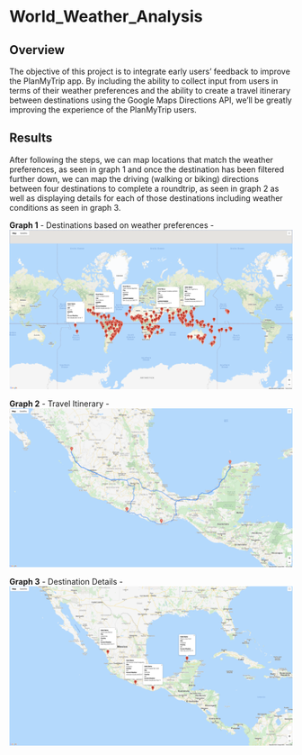 # World_Weather_Analysis

## Overview
The objective of this project is to integrate early users’ feedback to improve the PlanMyTrip app. By including the ability to collect input from users in terms of their weather preferences and the ability to create a travel itinerary between destinations using the Google Maps Directions API, we’ll be greatly improving the experience of the PlanMyTrip users.

## Results
After following the steps, we can map locations that match the weather preferences, as seen in graph 1 and once the destination has been filtered further down, we can map the driving (walking or biking) directions between four destinations to complete a roundtrip, as seen in graph 2 as well as displaying details for each of those destinations including weather conditions as seen in graph 3.

**Graph 1** - Destinations based on weather preferences -
![graph 1](https://github.com/TheLittlePrincess/World_Weather_Analysis/blob/main/Vacation_Search_Deliverable2/WeatherPy_vacation_map.png)

**Graph 2** - Travel Itinerary -
![graph 2](https://github.com/TheLittlePrincess/World_Weather_Analysis/blob/main/Vacation_Itinerary_Deliverable3/WeatherPy_travel_map_(route).png)

**Graph 3** - Destination Details -
![graph 3](https://github.com/TheLittlePrincess/World_Weather_Analysis/blob/main/Vacation_Itinerary_Deliverable3/WeatherPy_travel_map_markers.png)

